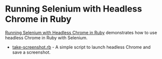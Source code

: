 # Running Selenium with Headless Chrome in Ruby

[Running Selenium with Headless Chrome in Ruby](view-source:https://intoli.com/blog/running-selenium-with-headless-chrome-in-ruby/) demonstrates how to use headless Chrome in Ruby with Selenium.

- [take-screenshot.rb](take-screenshot.rb) - A simple script to launch headless Chrome and save a screenshot.

